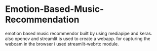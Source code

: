 # Emotion-Based-Music-Recommendation
emotion based music recommendor built by using mediapipe and keras. also opencv and streamlit is used to create a webapp. for capturing the webcam in the browser i used streamlit-webrtc module.
